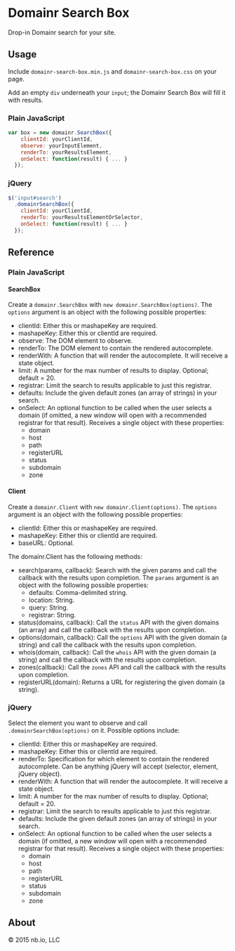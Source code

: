 # Domainr Search Box

Drop-in Domainr search for your site.

## Usage

Include `domainr-search-box.min.js` and `domainr-search-box.css` on your page.

Add an empty `div` underneath your `input`; the Domainr Search Box will fill it with results.

### Plain JavaScript

```javascript
var box = new domainr.SearchBox({
    clientId: yourClientId,
    observe: yourInputElement,
    renderTo: yourResultsElement,
    onSelect: function(result) { ... }
  });
```

### jQuery

```javascript
$('input#search')
  .domainrSearchBox({
    clientId: yourClientId,
    renderTo: yourResultsElementOrSelector,
    onSelect: function(result) { ... }
  });
```

## Reference

### Plain JavaScript

#### SearchBox

Create a `domainr.SearchBox` with `new domainr.SearchBox(options)`. The `options` argument is an object with the following possible properties:

* clientId: Either this or mashapeKey are required.
* mashapeKey: Either this or clientId are required.
* observe: The DOM element to observe.
* renderTo: The DOM element to contain the rendered autocomplete.
* renderWith: A function that will render the autocomplete. It will receive a state object.
* limit: A number for the max number of results to display. Optional; default = 20.
* registrar: Limit the search to results applicable to just this registrar.
* defaults: Include the given default zones (an array of strings) in your search.
* onSelect: An optional function to be called when the user selects a domain (if omitted, a new window will open with a recommended registrar for that result). Receives a single object with these properties:
  * domain
  * host
  * path
  * registerURL
  * status
  * subdomain
  * zone

#### Client

Create a `domainr.Client` with `new domainr.Client(options)`. The `options` argument is an object with the following possible properties:

* clientId: Either this or mashapeKey are required.
* mashapeKey: Either this or clientId are required.
* baseURL: Optional.

The domainr.Client has the following methods:

* search(params, callback): Search with the given params and call the callback with the results upon completion. The `params` argument is an object with the following possible properties:
  * defaults: Comma-delimited string.
  * location: String.
  * query: String.
  * registrar: String.
* status(domains, callback): Call the `status` API with the given domains (an array) and call the callback with the results upon completion.
* options(domain, callback): Call the `options` API with the given domain (a string) and call the callback with the results upon completion.
* whois(domain, callback): Call the `whois` API with the given domain (a string) and call the callback with the results upon completion.
* zones(callback): Call the `zones` API and call the callback with the results upon completion.
* registerURL(domain): Returns a URL for registering the given domain (a string).

### jQuery

Select the element you want to observe and call `.domainrSearchBox(options)` on it. Possible options include:

* clientId: Either this or mashapeKey are required.
* mashapeKey: Either this or clientId are required.
* renderTo: Specification for which element to contain the rendered autocomplete. Can be anything jQuery will accept (selector, element, jQuery object).
* renderWith: A function that will render the autocomplete. It will receive a state object.
* limit: A number for the max number of results to display. Optional; default = 20.
* registrar: Limit the search to results applicable to just this registrar.
* defaults: Include the given default zones (an array of strings) in your search.
* onSelect: An optional function to be called when the user selects a domain (if omitted, a new window will open with a recommended registrar for that result). Receives a single object with these properties:
  * domain
  * host
  * path
  * registerURL
  * status
  * subdomain
  * zone

## About

© 2015 nb.io, LLC
